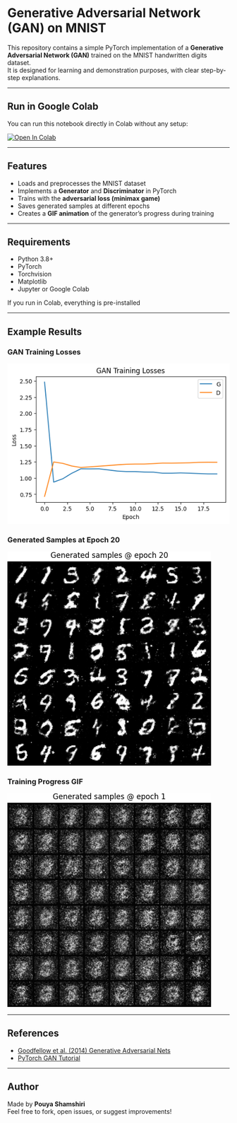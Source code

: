 # Generative Adversarial Network (GAN) on MNIST  

This repository contains a simple PyTorch implementation of a **Generative Adversarial Network (GAN)** trained on the MNIST handwritten digits dataset.  
It is designed for learning and demonstration purposes, with clear step-by-step explanations.  

---

## Run in Google Colab  
You can run this notebook directly in Colab without any setup:  

[![Open In Colab](https://colab.research.google.com/assets/colab-badge.svg)](https://colab.research.google.com/drive/14xxMiZoMVchqpWcKMbEy_pD0I1BPo1gU?usp=sharing)  

---

## Features  
- Loads and preprocesses the MNIST dataset  
- Implements a **Generator** and **Discriminator** in PyTorch  
- Trains with the **adversarial loss (minimax game)**  
- Saves generated samples at different epochs  
- Creates a **GIF animation** of the generator’s progress during training  

---

## Requirements  
- Python 3.8+  
- PyTorch  
- Torchvision  
- Matplotlib  
- Jupyter or Google Colab  

If you run in Colab, everything is pre-installed   

---

## Example Results  

### GAN Training Losses 
![Loss](images/GAN_Loss.png)  

### Generated Samples at Epoch 20  
![Epoch 20](images/GAN_samples.png)  

### Training Progress GIF  
![Training Progress](images/progress.gif)  

---

## References  
- [Goodfellow et al. (2014) Generative Adversarial Nets](https://arxiv.org/abs/1406.2661)  
- [PyTorch GAN Tutorial](https://pytorch.org/tutorials/beginner/dcgan_faces_tutorial.html)  

---

## Author  
Made by **Pouya Shamshiri**  
Feel free to fork, open issues, or suggest improvements!  
